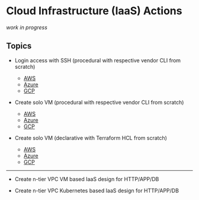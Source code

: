 # Cloud Infrastructure (IaaS) Actions
<i>work in progress</i>

## Topics

* Login access with SSH (procedural with respective vendor CLI from scratch)
   * [AWS](https://gist.github.com/realBjornRoden/36ee9bc937ec5bc03afba6f8b4275aa0#file-cloudactions-aws-login-md)
   * [Azure](https://gist.github.com/realBjornRoden/ca3ee0204e6506d6d8e0f6f7b2658e8a#file-cloudactions-azure-login-md)
   * [GCP](https://gist.github.com/realBjornRoden/3f2d63e0654163fbca659830ce9071c2#file-cloudactions-gcp-login-md)

* Create solo VM (procedural with respective vendor CLI from scratch)
   * [AWS](https://gist.github.com/realBjornRoden/2915399d2a8cd55eb374e92cbedf56f2#file-cloudactions-aws-solo-md)
   * [Azure](https://gist.github.com/realBjornRoden/14ddf0d4da8ecce616de1da7ce41bb66#file-cloudactions-azure-solo-md)
   * [GCP](https://gist.github.com/realBjornRoden/42924a06d352d438c58eb39d12923426#file-cloudactions-gcp-solo-md)

* Create solo VM (declarative with Terraform HCL from scratch)
   * [AWS](https://gist.github.com/realBjornRoden/3f73266675e56fb607956a7a3694c212#file-cloudactions-aws-terraform-md)
   * [Azure](https://gist.github.com/realBjornRoden/65814d3bd13da17937025907e40cef04#file-cloudactions-azure-terraform-md)
   * [GCP](https://gist.github.com/realBjornRoden/3c5d8e9c95511867e924860d8715e9bb#file-cloudactions-gcp-terraform-md)

***
  
* Create n-tier VPC VM based IaaS design for HTTP/APP/DB

* Create n-tier VPC Kubernetes based IaaS design for HTTP/APP/DB

